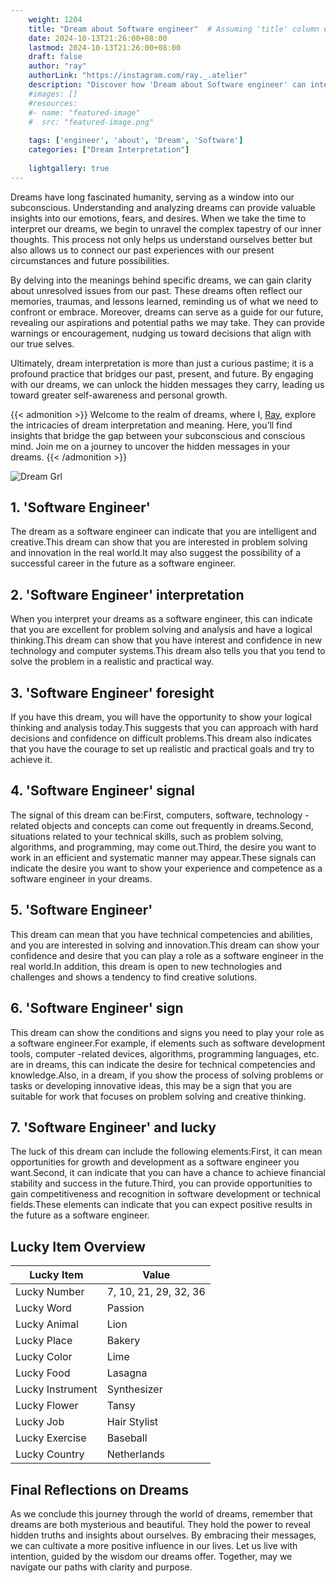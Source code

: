 ```yaml
---
    weight: 1204
    title: "Dream about Software engineer"  # Assuming 'title' column exists
    date: 2024-10-13T21:26:00+08:00
    lastmod: 2024-10-13T21:26:00+08:00
    draft: false
    author: "ray"
    authorLink: "https://instagram.com/ray._.atelier"
    description: "Discover how 'Dream about Software engineer' can interpret your future and uncover its significant meanings in your life."
    #images: []
    #resources:
    #- name: "featured-image"
    #  src: "featured-image.png"
    
    tags: ['engineer', 'about', 'Dream', 'Software']
    categories: ["Dream Interpretation"]
    
    lightgallery: true
---
```

    
Dreams have long fascinated humanity, serving as a window into our subconscious. Understanding and analyzing dreams can provide valuable insights into our emotions, fears, and desires. When we take the time to interpret our dreams, we begin to unravel the complex tapestry of our inner thoughts. This process not only helps us understand ourselves better but also allows us to connect our past experiences with our present circumstances and future possibilities.

By delving into the meanings behind specific dreams, we can gain clarity about unresolved issues from our past. These dreams often reflect our memories, traumas, and lessons learned, reminding us of what we need to confront or embrace. Moreover, dreams can serve as a guide for our future, revealing our aspirations and potential paths we may take. They can provide warnings or encouragement, nudging us toward decisions that align with our true selves.

Ultimately, dream interpretation is more than just a curious pastime; it is a profound practice that bridges our past, present, and future. By engaging with our dreams, we can unlock the hidden messages they carry, leading us toward greater self-awareness and personal growth.

{{< admonition >}}
Welcome to the realm of dreams, where I, [Ray](https://instagram.com/ray._.atelier), explore the intricacies of dream interpretation and meaning. Here, you’ll find insights that bridge the gap between your subconscious and conscious mind. Join me on a journey to uncover the hidden messages in your dreams.
{{< /admonition >}}

![Dream Grl](https://cdn.pixabay.com/photo/2017/11/02/03/35/gothic-2910057_1280.jpg "Dream Grl")

## 1. 'Software Engineer'
The dream as a software engineer can indicate that you are intelligent and creative.This dream can show that you are interested in problem solving and innovation in the real world.It may also suggest the possibility of a successful career in the future as a software engineer.

## 2. 'Software Engineer' interpretation
When you interpret your dreams as a software engineer, this can indicate that you are excellent for problem solving and analysis and have a logical thinking.This dream can show that you have interest and confidence in new technology and computer systems.This dream also tells you that you tend to solve the problem in a realistic and practical way.

## 3. 'Software Engineer' foresight
If you have this dream, you will have the opportunity to show your logical thinking and analysis today.This suggests that you can approach with hard decisions and confidence on difficult problems.This dream also indicates that you have the courage to set up realistic and practical goals and try to achieve it.

## 4. 'Software Engineer' signal
The signal of this dream can be:First, computers, software, technology -related objects and concepts can come out frequently in dreams.Second, situations related to your technical skills, such as problem solving, algorithms, and programming, may come out.Third, the desire you want to work in an efficient and systematic manner may appear.These signals can indicate the desire you want to show your experience and competence as a software engineer in your dreams.

## 5. 'Software Engineer'
This dream can mean that you have technical competencies and abilities, and you are interested in solving and innovation.This dream can show your confidence and desire that you can play a role as a software engineer in the real world.In addition, this dream is open to new technologies and challenges and shows a tendency to find creative solutions.

## 6. 'Software Engineer' sign
This dream can show the conditions and signs you need to play your role as a software engineer.For example, if elements such as software development tools, computer -related devices, algorithms, programming languages, etc. are in dreams, this can indicate the desire for technical competencies and knowledge.Also, in a dream, if you show the process of solving problems or tasks or developing innovative ideas, this may be a sign that you are suitable for work that focuses on problem solving and creative thinking.

## 7. 'Software Engineer' and lucky
The luck of this dream can include the following elements:First, it can mean opportunities for growth and development as a software engineer you want.Second, it can indicate that you can have a chance to achieve financial stability and success in the future.Third, you can provide opportunities to gain competitiveness and recognition in software development or technical fields.These elements can indicate that you can expect positive results in the future as a software engineer.

## Lucky Item Overview
| Lucky Item          | Value              |
|---------------|--------------------|
| Lucky Number        | 7, 10, 21, 29, 32, 36  |
| Lucky Word          | Passion |
| Lucky Animal        | Lion |
| Lucky Place         | Bakery     |
| Lucky Color         | Lime     |
| Lucky Food          | Lasagna      |
| Lucky Instrument    | Synthesizer |
| Lucky Flower        | Tansy    |
| Lucky Job           | Hair Stylist       |
| Lucky Exercise      | Baseball  |
| Lucky Country       | Netherlands    |


##  Final Reflections on Dreams

As we conclude this journey through the world of dreams, remember that dreams are both mysterious and beautiful. They hold the power to reveal hidden truths and insights about ourselves. By embracing their messages, we can cultivate a more positive influence in our lives. Let us live with intention, guided by the wisdom our dreams offer. Together, may we navigate our paths with clarity and purpose.
